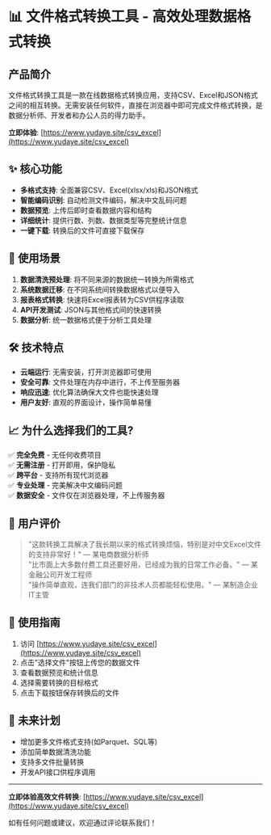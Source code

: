 # 📊 文件格式转换工具 - 高效处理数据格式转换

## 产品简介

文件格式转换工具是一款在线数据格式转换应用，支持CSV、Excel和JSON格式之间的相互转换。无需安装任何软件，直接在浏览器中即可完成文件格式转换，是数据分析师、开发者和办公人员的得力助手。

**立即体验**: [https://www.yudaye.site/csv_excel](https://www.yudaye.site/csv_excel)

## ✨ 核心功能

- **多格式支持**: 全面兼容CSV、Excel(xlsx/xls)和JSON格式
- **智能编码识别**: 自动检测文件编码，解决中文乱码问题
- **数据预览**: 上传后即时查看数据内容和结构
- **详细统计**: 提供行数、列数、数据类型等完整统计信息
- **一键下载**: 转换后的文件可直接下载保存

## 🚀 使用场景

1. **数据清洗预处理**: 将不同来源的数据统一转换为所需格式
2. **系统数据迁移**: 在不同系统间转换数据格式以便导入
3. **报表格式转换**: 快速将Excel报表转为CSV供程序读取
4. **API开发测试**: JSON与其他格式间的快速转换
5. **数据分析**: 统一数据格式便于分析工具处理

## 🛠️ 技术特点

- **云端运行**: 无需安装，打开浏览器即可使用
- **安全可靠**: 文件处理在内存中进行，不上传至服务器
- **响应迅速**: 优化算法确保大文件也能快速处理
- **用户友好**: 直观的界面设计，操作简单易懂

## 📈 为什么选择我们的工具?

✅ **完全免费** - 无任何收费项目  
✅ **无需注册** - 打开即用，保护隐私  
✅ **跨平台** - 支持所有现代浏览器  
✅ **专业处理** - 完美解决中文编码问题  
✅ **数据安全** - 文件仅在浏览器处理，不上传服务器  

## 🎯 用户评价

> "这款转换工具解决了我长期以来的格式转换烦恼，特别是对中文Excel文件的支持非常好！" — 某电商数据分析师  
> "比市面上大多数付费工具还要好用，已经成为我的日常工作必备。" — 某金融公司开发工程师  
> "操作简单直观，连我们部门的非技术人员都能轻松使用。" — 某制造企业IT主管  

## 📌 使用指南

1. 访问 [https://www.yudaye.site/csv_excel](https://www.yudaye.site/csv_excel)
2. 点击"选择文件"按钮上传您的数据文件
3. 查看数据预览和统计信息
4. 选择需要转换的目标格式
5. 点击下载按钮保存转换后的文件

## 🌟 未来计划

- 增加更多文件格式支持(如Parquet、SQL等)
- 添加简单数据清洗功能
- 支持多文件批量转换
- 开发API接口供程序调用

---

**立即体验高效文件转换**: [https://www.yudaye.site/csv_excel](https://www.yudaye.site/csv_excel)

如有任何问题或建议，欢迎通过评论联系我们！
